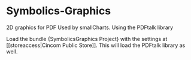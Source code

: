 # Symbolics-Graphics
2D graphics for PDF
Used by smallCharts. Using the PDFtalk library

Load the bundle {SymbolicsGraphics Project} with the settings at [[storeaccess|Cincom Public Store]]. This will load the PDFtalk library as well.
